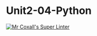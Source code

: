 # Unit2-04-Python
[![Mr Coxall's Super Linter](https://github.com/<ICS3U-Programming-Patrice-P/Unit2-04-Python>/workflows/Mr%20Coxall's%20Super%20Linter/badge.svg)](https://github.com/<ICS3U-Programming-Patrice-P/Unit2-04-Python>/actions/)
